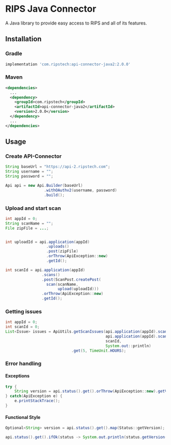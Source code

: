 # RIPS Java Connector

A Java library to provide easy access to RIPS and all of its features.

## Installation

### Gradle

```groovy
implementation 'com.ripstech:api-connector-java2:2.0.0'
```

### Maven

```xml
<dependencies>
  ...
  <dependency>
    <groupId>com.ripstech</groupId>
    <artifactId>api-connector-java2</artifactId>
    <version>2.0.0</version>
  </dependency>
  ...
</dependencies>
```

## Usage

### Create API-Connector

```java
String baseUrl = "https://api-2.ripstech.com";
String username = "";
String password = "";

Api api = new Api.Builder(baseUrl)
                 .withOAuthv2(username, password)
                 .build();
```

### Upload and start scan

```java
int appId = 0;
String scanName = "";
File zipFile = ...;


int uploadId = api.application(appId)
                  .uploads()
                  .post(zipFile)
                  .orThrow(ApiException::new)
                  .getId();

int scanId = api.application(appId)
                .scans()
                .post(ScanPost.createPost(
                  scan(scanName,
                       upload(uploadId)))
                .orThrow(ApiException::new)
                .getId();
```

### Getting issues

```java
int appId = 0;
int scanId = 0;
List<Issue> issues = ApiUtils.getScanIssues(api.application(appId).scans(),
                                            api.application(appId).scan(scanId).issues(),
                                            scanId,
                                            System.out::println)
                             .get(5, TimeUnit.HOURS);
```

### Error handling

#### Exceptions

```java
try {
    String version = api.status().get().orThrow(ApiException::new).getVersion();
} catch(ApiException e) {
    e.printStackTrace();
}
```

#### Functional Style

```java
Optional<String> version = api.status().get().map(Status::getVersion);

api.status().get().ifOk(status -> System.out.println(status.getVersion()));
```